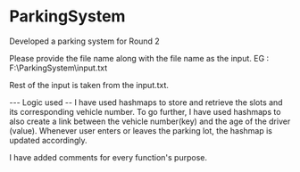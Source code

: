 # ParkingSystem
Developed a parking system for Round 2

Please provide the file name along with the file name as the input.
EG : F:\ParkingSystem\input.txt

Rest of the input is taken from the input.txt.

--- Logic used --
I have used hashmaps to store and retrieve the slots and its corresponding vehicle number.
To go further, I have used hashmaps to also create a link between the vehicle number(key) and the age of the driver (value).
Whenever user enters or leaves the parking lot, the hashmap is updated accordingly.

I have added comments for every function's purpose.

